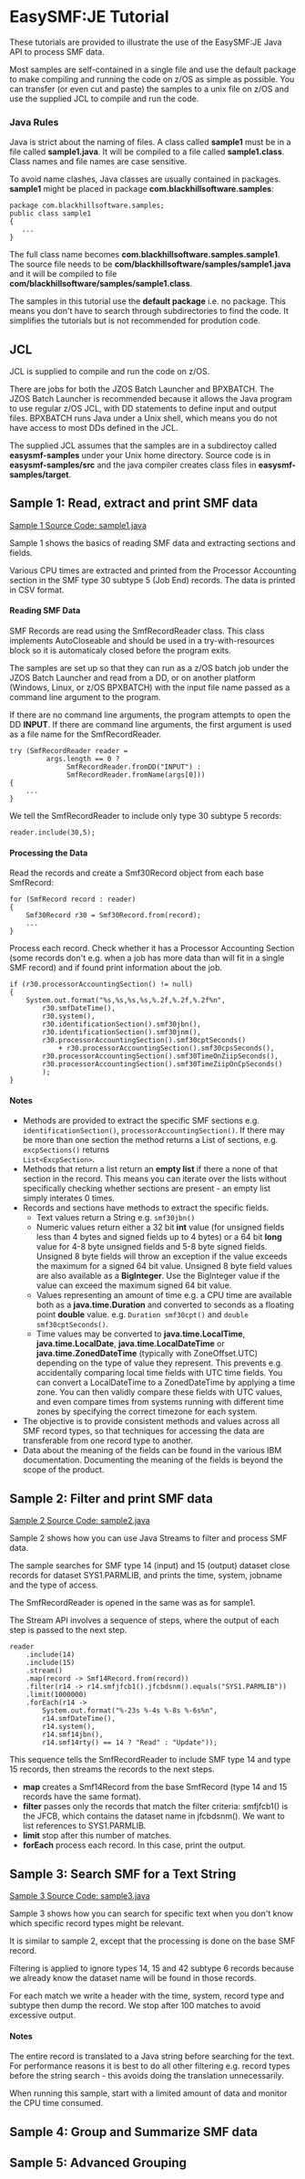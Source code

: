 # EasySMF:JE Tutorial

These tutorials are provided to illustrate the use of the EasySMF:JE Java API to process SMF data.

Most samples are self-contained in a single file and use the default package to make compiling and running the code on z/OS as simple as possible. You can transfer (or even cut and paste) the samples to a unix file on z/OS and use the supplied JCL to compile and run the code.

### Java Rules

Java is strict about the naming of files. A class called **sample1** must be in a file called **sample1.java**. It will be compiled to a file called **sample1.class**. Class names and file names are case sensitive.

To avoid name clashes, Java classes are usually contained in packages. **sample1** might be placed in package **com.blackhillsoftware.samples**:

```
package com.blackhillsoftware.samples;
public class sample1 
{
   ...
}
```

The full class name becomes **com.blackhillsoftware.samples.sample1**. The source file needs to be **com/blackhillsoftware/samples/sample1.java** and it will be compiled to file **com/blackhillsoftware/samples/sample1.class**.

The samples in this tutorial use the **default package** i.e. no package. This means you don't have to search through subdirectories to find the code. It simplifies the tutorials but is not recommended for prodution code. 

## JCL

JCL is supplied to compile and run the code on z/OS.

There are jobs for both the JZOS Batch Launcher and BPXBATCH. The JZOS Batch Launcher is recommended because it allows the Java program to use regular z/OS JCL, with DD statements to define input and output files. BPXBATCH runs Java under a Unix shell, which means you do not have access to most DDs defined in the JCL.

The supplied JCL assumes that the samples are in a subdirectoy called **easysmf-samples** under your Unix home directory. Source code is in **easysmf-samples/src** and the java compiler creates class files in **easysmf-samples/target**.


## Sample 1: Read, extract and print SMF data

[Sample 1 Source Code: sample1.java](./src/sample1.java)

Sample 1 shows the basics of reading SMF data and extracting sections and fields.

Various CPU times are extracted and printed from the Processor Accounting section in the SMF type 30 subtype 5 (Job End) records. The data is printed in CSV format.

#### Reading SMF Data

SMF Records are read using the SmfRecordReader class. This class implements AutoCloseable and should be used in a try-with-resources block so it is automaticaly closed before the program exits.

The samples are set up so that they can run as a z/OS batch job under the JZOS Batch Launcher and read from a DD, or on another platform (Windows, Linux, or z/OS BPXBATCH) with the input file name passed as a command line argument to the program.

If there are no command line arguments, the program attempts to open the DD **INPUT**. If there are command line arguments, the first argument is used as a file name for the SmfRecordReader.  
   

```
try (SmfRecordReader reader = 
         args.length == 0 ?
              SmfRecordReader.fromDD("INPUT") :
              SmfRecordReader.fromName(args[0])) 
{
    ...                                                                          
}
```

We tell the SmfRecordReader to include only type 30 subtype 5 records: 

```
reader.include(30,5);
```

#### Processing the Data

Read the records and create a Smf30Record object from each base SmfRecord:

```
for (SmfRecord record : reader)
{
    Smf30Record r30 = Smf30Record.from(record);
    ...
} 

```

Process each record. Check whether it has a Processor Accounting Section (some records don't e.g. when a job has more data than will fit in a single SMF record) and if found print information about the job.   

```
if (r30.processorAccountingSection() != null)
{
    System.out.format("%s,%s,%s,%s,%.2f,%.2f,%.2f%n",                                  
        r30.smfDateTime(), 
        r30.system(),
        r30.identificationSection().smf30jbn(),
        r30.identificationSection().smf30jnm(),
        r30.processorAccountingSection().smf30cptSeconds()
            + r30.processorAccountingSection().smf30cpsSeconds(),
        r30.processorAccountingSection().smf30TimeOnZiipSeconds(),
        r30.processorAccountingSection().smf30TimeZiipOnCpSeconds()
        );
}
```

#### Notes

- Methods are provided to extract the specific SMF sections e.g. `identificationSection()`, `processorAccountingSection()`. If there may be more than one section the method returns a List of sections, e.g. `excpSections()` returns  
`List<ExcpSection>`. 
- Methods that return a list return an **empty list** if there a none of that section in the record. This means you can iterate over the lists without specifically checking whether sections are present - an empty list simply interates 0 times.
- Records and sections have methods to extract the specific fields.
  - Text values return a String e.g. `smf30jbn()`
  - Numeric values return either a 32 bit **int** value (for unsigned fields less than 4 bytes and signed fields up to 4 bytes) or a 64 bit **long** value for 4-8 byte unsigned fields and 5-8 byte signed fields.
  Unsigned 8 byte fields will throw an exception if the value exceeds the maximum for a signed 64 bit value. Unsigned 8 byte field values are also available as a **BigInteger**. Use the BigInteger value if the value can exceed the maximum signed 64 bit value. 
  - Values representing an amount of time e.g. a CPU time are available both as a **java.time.Duration** and converted to seconds as a floating point **double** value. e.g. `Duration smf30cpt()` and  `double smf30cptSeconds()`.
  - Time values may be converted to **java.time.LocalTime**, **java.time.LocalDate**, **java.time.LocalDateTime** or **java.time.ZonedDateTime** (typically with ZoneOffset.UTC) depending on the type of value they represent. This prevents e.g. accidentally comparing local time fields with UTC time fields.
  You can convert a LocalDateTime to a ZonedDateTime by applying a time zone. You can then validly compare these fields with UTC values, and even compare times from systems running with different time zones by specifying the correct timezone for each system. 
- The objective is to provide consistent methods and values across all SMF record types, so that techniques for accessing the data are transferable from one record type to another.
- Data about the meaning of the fields can be found in the various IBM documentation. Documenting the meaning of the fields is beyond the scope of the product.
 

## Sample 2: Filter and print SMF data

[Sample 2 Source Code: sample2.java](./src/sample2.java)

Sample 2 shows how you can use Java Streams to filter and process SMF data.

The sample searches for SMF type 14 (input) and 15 (output) dataset close records for dataset SYS1.PARMLIB, and prints the time, system, jobname and the type of access.

The SmfRecordReader is opened in the same was as for sample1.

The Stream API involves a sequence of steps, where the output of each step is passed to the next step.

```
reader
    .include(14)            	
    .include(15)
    .stream()
    .map(record -> Smf14Record.from(record)) 
    .filter(r14 -> r14.smfjfcb1().jfcbdsnm().equals("SYS1.PARMLIB"))
    .limit(1000000)
    .forEach(r14 -> 
        System.out.format("%-23s %-4s %-8s %-6s%n",                                  
        r14.smfDateTime(), 
        r14.system(),
        r14.smf14jbn(),
        r14.smf14rty() == 14 ? "Read" : "Update"));    
```

This sequence tells the SmfRecordReader to include SMF type 14 and type 15 records, then streams the records to the next steps.
- **map** creates a Smf14Record from the base SmfRecord (type 14 and 15 records have the same format).
- **filter** passes only the records that match the filter criteria: smfjfcb1() is the JFCB, which contains the dataset name in jfcbdsnm(). We want to list references to SYS1.PARMLIB.
- **limit** stop after this number of matches.
- **forEach** process each record. In this case, print the output.

## Sample 3: Search SMF for a Text String 

[Sample 3 Source Code: sample3.java](./src/sample3.java)

Sample 3 shows how you can search for specific text when you don't know which specific record types might be relevant.

It is similar to sample 2, except that the processing is done on the base SMF record.

Filtering is applied to ignore types 14, 15 and 42 subtype 6 records because we already know the dataset name will be found in those records.

For each match we write a header with the time, system, record type and subtype then dump the record. We stop after 100 matches to avoid excessive output.

#### Notes

The entire record is translated to a Java string before searching for the text. For performance reasons it is best to do all other filtering e.g. record types before the string search - this avoids doing the translation unnecessarily.

When running this sample, start with a limited amount of data and monitor the CPU time consumed.

## Sample 4: Group and Summarize SMF data

## Sample 5: Advanced Grouping